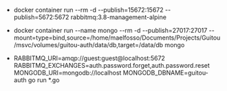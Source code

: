 - docker container run --rm -d --publish=15672:15672 --publish=5672:5672 rabbitmq:3.8-management-alpine

- docker container run --name mongo --rm -d --publish=27017:27017 --mount=type=bind,source=/home/maelfosso/Documents/Projects/Guitou/msvc/volumes/guitou-auth/data/db,target=/data/db mongo

- RABBITMQ_URI=amqp://guest:guest@localhost:5672 RABBITMQ_EXCHANGES=auth.password.forget,auth.password.reset MONGODB_URI=mongodb://localhost MONGODB_DBNAME=guitou-auth go run *.go
